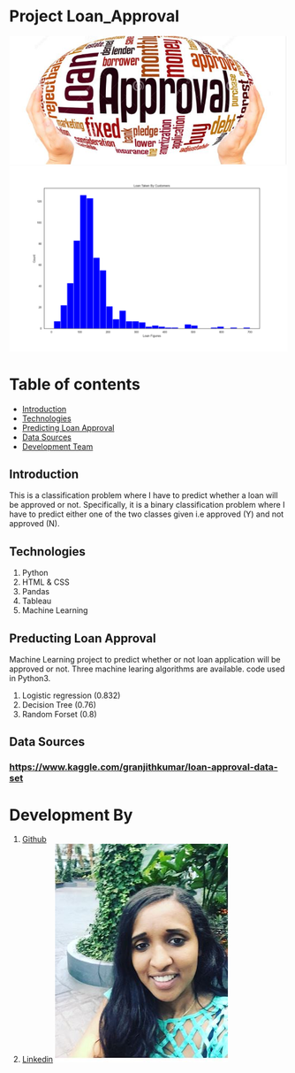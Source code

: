 # Project Loan_Approval
![Loan_Approval](Images/loan_approval.JPG)
![Loan Taken By Customers](Images/output.png)


# Table of contents
* [Introduction](#Introduction)
* [Technologies](#Technologies)
* [Predicting Loan Approval](#Predicting-Loan-Approval)
* [Data Sources](#Data-Sources)
* [Development Team](#Development-Team)

## Introduction
This is a classification problem where I have to predict whether a loan will be approved or not. Specifically, it is a binary classification problem where I have to predict either one of the two classes given i.e approved (Y) and not approved (N). 



## Technologies 
1. Python
2. HTML & CSS
3. Pandas
4. Tableau 
5. Machine Learning

## Preducting Loan Approval
Machine Learning project to predict whether or not loan application will be approved or not. Three machine learing algorithms are available. code used in Python3. 
   1. Logistic regression (0.832)
   2. Decision Tree (0.76)
   3. Random Forset (0.8)
## Data Sources
   ### https://www.kaggle.com/granjithkumar/loan-approval-data-set

# Development By 
1. [Github](https://github.com/seidiali21)
2. [Linkedin](https://www.linkedin.com/in/seidi-ali-mohammad/)
![Seidi A Mohammad](Images/seidi2.png)


